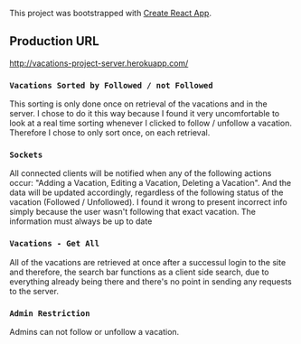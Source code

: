 This project was bootstrapped with [Create React App](https://github.com/facebook/create-react-app).

## Production URL

http://vacations-project-server.herokuapp.com/

### `Vacations Sorted by Followed / not Followed`

This sorting is only done once on retrieval of the vacations and in the server. I chose to do it this way
because I found it very uncomfortable to look at a real time sorting whenever I clicked to follow / unfollow a vacation.
Therefore I chose to only sort once, on each retrieval.

### `Sockets`

All connected clients will be notified when any of the following actions occur: "Adding a Vacation, Editing a Vacation, Deleting a Vacation".
And the data will be updated accordingly, regardless of the following status of the vacation (Followed / Unfollowed).
I found it wrong to present incorrect info simply because the user wasn't following that exact vacation. The information must always be up to date

### `Vacations - Get All`

All of the vacations are retrieved at once after a successul login to the site and therefore, the search bar functions as a client side search,
due to everything already being there and there's no point in sending any requests to the server.

### `Admin Restriction`

Admins can not follow or unfollow a vacation.

